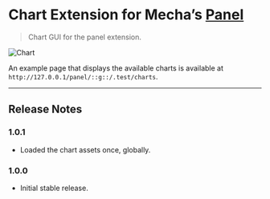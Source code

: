 Chart Extension for Mecha&rsquo;s [Panel](https://github.com/mecha-cms/x.panel)
===============================================================================

> Chart GUI for the panel extension.

![Chart](https://user-images.githubusercontent.com/1669261/107151431-25ca7180-6995-11eb-8c11-72f530d4539b.png)

An example page that displays the available charts is available at `http://127.0.0.1/panel/::g::/.test/charts`.

---

Release Notes
-------------

### 1.0.1

 - Loaded the chart assets once, globally.

### 1.0.0

 - Initial stable release.
